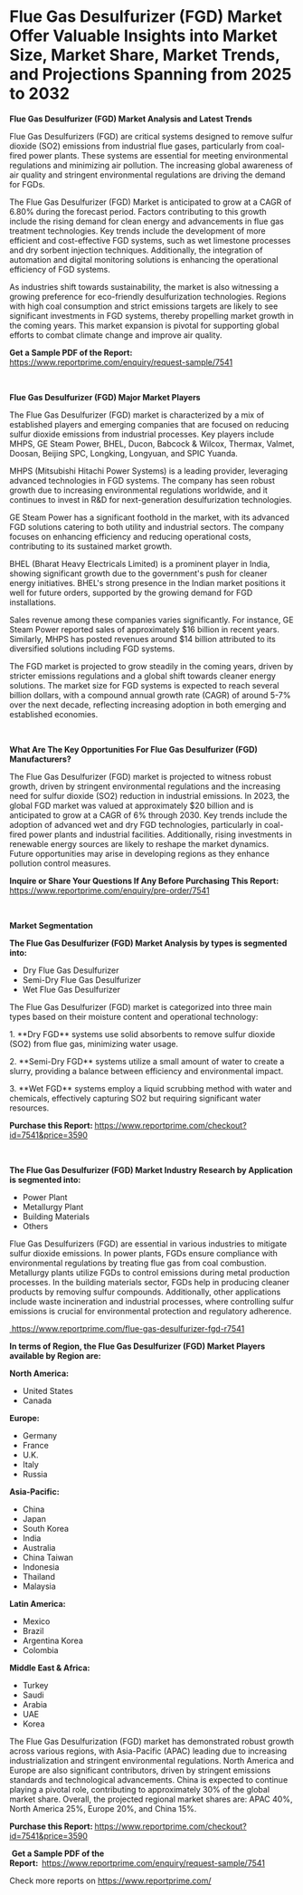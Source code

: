 <p><h1>Flue Gas Desulfurizer (FGD) Market Offer Valuable Insights into Market Size, Market Share, Market Trends, and Projections Spanning from 2025 to 2032</h1></p><p><strong>Flue Gas Desulfurizer (FGD) Market Analysis and Latest Trends</strong></p>
<p><p>Flue Gas Desulfurizers (FGD) are critical systems designed to remove sulfur dioxide (SO2) emissions from industrial flue gases, particularly from coal-fired power plants. These systems are essential for meeting environmental regulations and minimizing air pollution. The increasing global awareness of air quality and stringent environmental regulations are driving the demand for FGDs.</p><p>The Flue Gas Desulfurizer (FGD) Market is anticipated to grow at a CAGR of 6.80% during the forecast period. Factors contributing to this growth include the rising demand for clean energy and advancements in flue gas treatment technologies. Key trends include the development of more efficient and cost-effective FGD systems, such as wet limestone processes and dry sorbent injection techniques. Additionally, the integration of automation and digital monitoring solutions is enhancing the operational efficiency of FGD systems.</p><p>As industries shift towards sustainability, the market is also witnessing a growing preference for eco-friendly desulfurization technologies. Regions with high coal consumption and strict emissions targets are likely to see significant investments in FGD systems, thereby propelling market growth in the coming years. This market expansion is pivotal for supporting global efforts to combat climate change and improve air quality.</p></p>
<p><strong>Get a Sample PDF of the Report:&nbsp;</strong> <a href="https://www.reportprime.com/enquiry/request-sample/7541?utm_campaign=3054&utm_medium=2&utm_source=Github&utm_content=ia&utm_term=19032025&utm_id=flue-gas-desulfurizer-fgd">https://www.reportprime.com/enquiry/request-sample/7541</a></p>
<p>&nbsp;</p>
<p><strong>Flue Gas Desulfurizer (FGD) Major Market Players</strong></p>
<p><p>The Flue Gas Desulfurizer (FGD) market is characterized by a mix of established players and emerging companies that are focused on reducing sulfur dioxide emissions from industrial processes. Key players include MHPS, GE Steam Power, BHEL, Ducon, Babcock & Wilcox, Thermax, Valmet, Doosan, Beijing SPC, Longking, Longyuan, and SPIC Yuanda.</p><p>MHPS (Mitsubishi Hitachi Power Systems) is a leading provider, leveraging advanced technologies in FGD systems. The company has seen robust growth due to increasing environmental regulations worldwide, and it continues to invest in R&D for next-generation desulfurization technologies.</p><p>GE Steam Power has a significant foothold in the market, with its advanced FGD solutions catering to both utility and industrial sectors. The company focuses on enhancing efficiency and reducing operational costs, contributing to its sustained market growth.</p><p>BHEL (Bharat Heavy Electricals Limited) is a prominent player in India, showing significant growth due to the government's push for cleaner energy initiatives. BHEL's strong presence in the Indian market positions it well for future orders, supported by the growing demand for FGD installations.</p><p>Sales revenue among these companies varies significantly. For instance, GE Steam Power reported sales of approximately $16 billion in recent years. Similarly, MHPS has posted revenues around $14 billion attributed to its diversified solutions including FGD systems.</p><p>The FGD market is projected to grow steadily in the coming years, driven by stricter emissions regulations and a global shift towards cleaner energy solutions. The market size for FGD systems is expected to reach several billion dollars, with a compound annual growth rate (CAGR) of around 5-7% over the next decade, reflecting increasing adoption in both emerging and established economies.</p></p>
<p>&nbsp;</p>
<p><strong>What Are The Key Opportunities For Flue Gas Desulfurizer (FGD) Manufacturers?</strong></p>
<p><p>The Flue Gas Desulfurizer (FGD) market is projected to witness robust growth, driven by stringent environmental regulations and the increasing need for sulfur dioxide (SO2) reduction in industrial emissions. In 2023, the global FGD market was valued at approximately $20 billion and is anticipated to grow at a CAGR of 6% through 2030. Key trends include the adoption of advanced wet and dry FGD technologies, particularly in coal-fired power plants and industrial facilities. Additionally, rising investments in renewable energy sources are likely to reshape the market dynamics. Future opportunities may arise in developing regions as they enhance pollution control measures.</p></p>
<p><strong>Inquire or Share Your Questions If Any Before Purchasing This Report:</strong> <a href="https://www.reportprime.com/enquiry/pre-order/7541?utm_campaign=3054&utm_medium=2&utm_source=Github&utm_content=ia&utm_term=19032025&utm_id=flue-gas-desulfurizer-fgd">https://www.reportprime.com/enquiry/pre-order/7541</a></p>
<p>&nbsp;</p>
<p><strong>Market Segmentation</strong></p>
<p><strong>The Flue Gas Desulfurizer (FGD) Market Analysis by types is segmented into:</strong></p>
<p><ul><li>Dry Flue Gas Desulfurizer</li><li>Semi-Dry Flue Gas Desulfurizer</li><li>Wet Flue Gas Desulfurizer</li></ul></p>
<p><p>The Flue Gas Desulfurizer (FGD) market is categorized into three main types based on their moisture content and operational technology: </p><p>1. **Dry FGD** systems use solid absorbents to remove sulfur dioxide (SO2) from flue gas, minimizing water usage.</p><p>2. **Semi-Dry FGD** systems utilize a small amount of water to create a slurry, providing a balance between efficiency and environmental impact.</p><p>3. **Wet FGD** systems employ a liquid scrubbing method with water and chemicals, effectively capturing SO2 but requiring significant water resources.</p></p>
<p><strong>Purchase this Report:&nbsp;</strong><a href="https://www.reportprime.com/checkout?id=7541&price=3590&utm_campaign=3054&utm_medium=2&utm_source=Github&utm_content=ia&utm_term=19032025&utm_id=flue-gas-desulfurizer-fgd">https://www.reportprime.com/checkout?id=7541&price=3590</a></p>
<p>&nbsp;</p>
<p><strong>The Flue Gas Desulfurizer (FGD) Market Industry Research by Application is segmented into:</strong></p>
<p><ul><li>Power Plant</li><li>Metallurgy Plant</li><li>Building Materials</li><li>Others</li></ul></p>
<p><p>Flue Gas Desulfurizers (FGD) are essential in various industries to mitigate sulfur dioxide emissions. In power plants, FGDs ensure compliance with environmental regulations by treating flue gas from coal combustion. Metallurgy plants utilize FGDs to control emissions during metal production processes. In the building materials sector, FGDs help in producing cleaner products by removing sulfur compounds. Additionally, other applications include waste incineration and industrial processes, where controlling sulfur emissions is crucial for environmental protection and regulatory adherence.</p></p>
<p><a href="https://www.reportprime.com/flue-gas-desulfurizer-fgd-r7541?utm_campaign=3054&utm_medium=2&utm_source=Github&utm_content=ia&utm_term=19032025&utm_id=flue-gas-desulfurizer-fgd">&nbsp;https://www.reportprime.com/flue-gas-desulfurizer-fgd-r7541</a></p>
<p><strong>In terms of Region, the Flue Gas Desulfurizer (FGD) Market Players available by Region are:</strong></p>
<p>
    <p> <strong> North America: </strong>
        <ul>
            <li>United States</li>
            <li>Canada</li>
        </ul>
        </p> 
    <p> <strong> Europe: </strong>
        <ul>
            <li>Germany</li>
            <li>France</li>
            <li>U.K.</li>
            <li>Italy</li>
            <li>Russia</li>
        </ul>
        </p> 
    <p> <strong> Asia-Pacific: </strong>
        <ul>
            <li>China</li>
            <li>Japan</li>
            <li>South Korea</li>
            <li>India</li>
            <li>Australia</li>
            <li>China Taiwan</li>
            <li>Indonesia</li>
            <li>Thailand</li>
            <li>Malaysia</li>
        </ul>
        </p> 
    <p> <strong> Latin America: </strong>
        <ul>
            <li>Mexico</li>
            <li>Brazil</li>
            <li>Argentina Korea</li>
            <li>Colombia</li>
        </ul>
        </p> 
    <p> <strong> Middle East & Africa: </strong>
        <ul>
            <li>Turkey</li>
            <li>Saudi</li>
            <li>Arabia</li>
            <li>UAE</li>
            <li>Korea</li>
        </ul>
    </p>
    </p>
<p><p>The Flue Gas Desulfurization (FGD) market has demonstrated robust growth across various regions, with Asia-Pacific (APAC) leading due to increasing industrialization and stringent environmental regulations. North America and Europe are also significant contributors, driven by stringent emissions standards and technological advancements. China is expected to continue playing a pivotal role, contributing to approximately 30% of the global market share. Overall, the projected regional market shares are: APAC 40%, North America 25%, Europe 20%, and China 15%.</p></p>
<p><strong>Purchase this Report: </strong><a href="https://www.reportprime.com/checkout?id=7541&price=3590&utm_campaign=3054&utm_medium=2&utm_source=Github&utm_content=ia&utm_term=19032025&utm_id=flue-gas-desulfurizer-fgd">https://www.reportprime.com/checkout?id=7541&price=3590</a></p>
<p>&nbsp;<strong>Get a Sample PDF of the Report:&nbsp;&nbsp;</strong><a href="https://www.reportprime.com/enquiry/request-sample/7541?utm_campaign=3054&utm_medium=2&utm_source=Github&utm_content=ia&utm_term=19032025&utm_id=flue-gas-desulfurizer-fgd">https://www.reportprime.com/enquiry/request-sample/7541</a></p>
<p><strong></strong></p>
<p>Check more reports on <a href="https://www.reportprime.com/?utm_campaign=3054&utm_medium=2&utm_source=Github&utm_content=ia&utm_term=19032025&utm_id=flue-gas-desulfurizer-fgd">https://www.reportprime.com/</a></p>